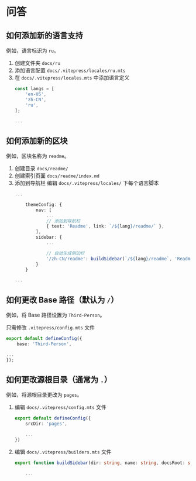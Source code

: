 # 问答

## 如何添加新的语言支持

例如，语言标识为 `ru`。

1. 创建文件夹 `docs/ru`
2. 添加语言配置 `docs/.vitepress/locales/ru.mts`
3. 在 `docs/.vitepress/locales.mts` 中添加语言定义
	```ts {4}
	const langs = [
		'en-US',
		'zh-CN',
		'ru',
	];

	...
	```

## 如何添加新的区块

例如，区块名称为 `readme`。

1. 创建目录 `docs/readme/`
2. 创建索引页面 `docs/readme/index.md`
3. 添加到导航栏
	编辑 `docs/.vitepress/locales/` 下每个语言脚本
	```ts {6-7,12-13}
	...

		themeConfig: {
			nav: [
				...
				// 添加到导航栏
				{ text: 'Readme', link: `/${lang}/readme/` },
			],
			sidebar: {
				...

				// 自动生成侧边栏
				'/zh-CN/readme': buildSidebar(`/${lang}/readme`, 'Readme'),
			}
		}

	...
	```

## 如何更改 Base 路径（默认为 `/`）

例如，将 Base 路径设置为 `Third-Person`。

只需修改 `.vitepress/config.mts` 文件

```ts {2}
export default defineConfig({
	base: 'Third-Person',

...
});
```

## 如何更改源根目录（通常为 `.`）

例如，将源根目录更改为 `pages`。

1. 编辑 `docs/.vitepress/config.mts` 文件
	```ts {2}
	export default defineConfig({
		srcDir: 'pages',

		...
	})
	```
2. 编辑 `docs/.vitepress/builders.mts` 文件
	```ts
	export function buildSidebar(dir: string, name: string, docsRoot: string = 'pages'): any {

		...
	```
